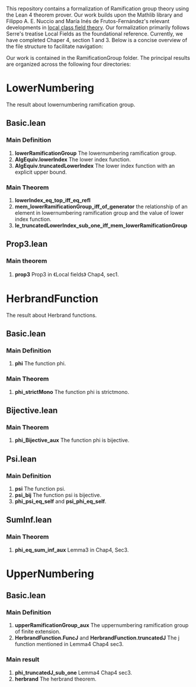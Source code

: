 This repository contains a formalization of Ramification group theory using the Lean 4 theorem prover. Our work builds upon the Mathlib library and Filippo A. E. Nuccio 
and María Inés de Frutos-Fernández's relevant developments in [local class field theory](https://github.com/mariainesdff/LocalClassFieldTheory). Our formalization primarily follows Serre's treatise Local Fields as the foundational
reference. Currently, we have completed Chaper 4, section 1 and 3. Below is a concise overview of the file structure to facilitate navigation:

Our work is contained in the RamificationGroup folder. The principal results are organized across the following four directories:

# LowerNumbering
The result about lowernumbering ramification group.
## Basic.lean 
### Main Definition
1. **lowerRamificationGroup** The lowernumbering ramification group.
2. **AlgEquiv.lowerIndex** The lower index function.
3. **AlgEquiv.truncatedLowerIndex** The lower index function with an explicit upper bound.

### Main Theorem 
1. **lowerIndex_eq_top_iff_eq_refl**
2. **mem_lowerRamificationGroup_iff_of_generator** the relationship of an element in lowernumbering ramification group and the value of lower index function.
3. **le_truncatedLowerIndex_sub_one_iff_mem_lowerRamificationGroup**

## Prop3.lean
### Main theorem 
1. **prop3** Prop3 in 《Local fields》 Chap4, sec1.

# HerbrandFunction
The result about Herbrand functions.
## Basic.lean
### Main Definition
1. **phi** The function phi.

### Main Theorem
1. **phi_strictMono** The function phi is strictmono.

## Bijective.lean
### Main Theorem
1. **phi_Bijective_aux** The function phi is bijective.

## Psi.lean
### Main Definition 
1. **psi** The function psi.
2. **psi_bij** The function psi is bijective.
3. **phi_psi_eq_self** and **psi_phi_eq_self**.

## SumInf.lean
### Main Theorem 
1. **phi_eq_sum_inf_aux**  Lemma3 in Chap4, Sec3.

# UpperNumbering
## Basic.lean
### Main Definition
1. **upperRamificationGroup_aux** The uppernumbering ramification group of finite extension.
2. **HerbrandFunction.FuncJ** and **HerbrandFunction.truncatedJ** The j function mentioned in Lemma4 Chap4 sec3.

### Main result 
1. **phi_truncatedJ_sub_one** Lemma4 Chap4 sec3.
2. **herbrand** The herbrand theorem.

